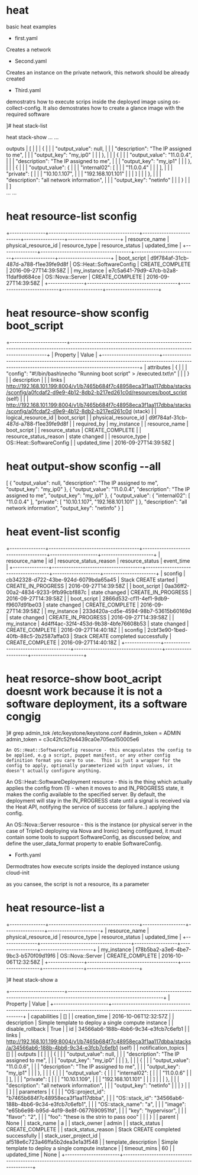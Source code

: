 # heat
basic heat examples

- first.yaml

Creates a network


- Second.yaml

Creates an instance on the private network, this network should be already created


- Third.yaml

demostratrs how to execute scrips inside the deployed image using os-collect-config. It also demostrates how to create a glance image with the required software




]# heat stack-list

heat stack-show <stack>
...
...

outputs               | [                                                                                                                          |
|                       |   {                                                                                                                        |
|                       |     "output_value": null,                                                                                                  |
|                       |     "description": "The IP assigned to me",                                                                                |
|                       |     "output_key": "my_ip0"                                                                                                 |
|                       |   },                                                                                                                       |
|                       |   {                                                                                                                        |
|                       |     "output_value": "11.0.0.4",                                                                                            |
|                       |     "description": "The IP assigned to me",                                                                                |
|                       |     "output_key": "my_ip1"                                                                                                 |
|                       |   },                                                                                                                       |
|                       |   {                                                                                                                        |
|                       |     "output_value": {                                                                                                      |
|                       |       "internal02": [                                                                                                      |
|                       |         "11.0.0.4"                                                                                                         |
|                       |       ],                                                                                                                   |
|                       |       "private": [                                                                                                         |
|                       |         "10.10.1.107",                                                                                                     |
|                       |         "192.168.101.101"                                                                                                  |
|                       |       ]                                                                                                                    |
|                       |     },                                                                                                                     |
|                       |     "description": "all network information",                                                                              |
|                       |     "output_key": "netinfo"                                                                                                |
|                       |   }                                                                                                                        |
|                       | ]                   
...
...

# heat resource-list sconfig
+---------------+--------------------------------------+--------------------------+-----------------+----------------------+
| resource_name | physical_resource_id                 | resource_type            | resource_status | updated_time         |
+---------------+--------------------------------------+--------------------------+-----------------+----------------------+
| boot_script   | d9f784af-31cb-487d-a788-f1ee39fe9d8f | OS::Heat::SoftwareConfig | CREATE_COMPLETE | 2016-09-27T14:39:58Z |
| my_instance   | e7c5a641-79d9-47cb-b2a8-11daf9d684ce | OS::Nova::Server         | CREATE_COMPLETE | 2016-09-27T14:39:58Z |
+---------------+--------------------------------------+--------------------------+-----------------+----------------------+


# heat resource-show sconfig boot_script
+------------------------+--------------------------------------------------------------------------------------------------------------------------------------------------+
| Property               | Value                                                                                                                                            |
+------------------------+--------------------------------------------------------------------------------------------------------------------------------------------------+
| attributes             | {                                                                                                                                                |
|                        |   "config": "#!/bin/bash\necho \"Running boot script\" > /executed.txt\n"                                                                        |
|                        | }                                                                                                                                                |
| description            |                                                                                                                                                  |
| links                  | http://192.168.101.199:8004/v1/b7465b684f7c48958eca3f1aa117dbba/stacks/sconfig/a0fcdaf2-d9e9-4b12-8db2-b217ed261c0d/resources/boot_script (self) |
|                        | http://192.168.101.199:8004/v1/b7465b684f7c48958eca3f1aa117dbba/stacks/sconfig/a0fcdaf2-d9e9-4b12-8db2-b217ed261c0d (stack)                      |
| logical_resource_id    | boot_script                                                                                                                                      |
| physical_resource_id   | d9f784af-31cb-487d-a788-f1ee39fe9d8f                                                                                                             |
| required_by            | my_instance                                                                                                                                      |
| resource_name          | boot_script                                                                                                                                      |
| resource_status        | CREATE_COMPLETE                                                                                                                                  |
| resource_status_reason | state changed                                                                                                                                    |
| resource_type          | OS::Heat::SoftwareConfig                                                                                                                         |
| updated_time           | 2016-09-27T14:39:58Z                                                                                                                             |



# heat output-show sconfig --all
[
  {
    "output_value": null, 
    "description": "The IP assigned to me", 
    "output_key": "my_ip0"
  }, 
  {
    "output_value": "11.0.0.4", 
    "description": "The IP assigned to me", 
    "output_key": "my_ip1"
  }, 
  {
    "output_value": {
      "internal02": [
        "11.0.0.4"
      ], 
      "private": [
        "10.10.1.107", 
        "192.168.101.101"
      ]
    }, 
    "description": "all network information", 
    "output_key": "netinfo"
  }
]


# heat event-list sconfig
+---------------+--------------------------------------+-------------------------------------+--------------------+----------------------+
| resource_name | id                                   | resource_status_reason              | resource_status    | event_time           |
+---------------+--------------------------------------+-------------------------------------+--------------------+----------------------+
| sconfig       | cb342328-d722-43be-924d-6079bda65a45 | Stack CREATE started                | CREATE_IN_PROGRESS | 2016-09-27T14:39:58Z |
| boot_script   | 0aa36ff2-00a2-4834-9233-9fb99cbf887c | state changed                       | CREATE_IN_PROGRESS | 2016-09-27T14:39:58Z |
| boot_script   | 2866d532-cf11-4ef1-9db9-f9607d91be03 | state changed                       | CREATE_COMPLETE    | 2016-09-27T14:39:58Z |
| my_instance   | 233d420a-cd5e-4594-98b7-53615b60169d | state changed                       | CREATE_IN_PROGRESS | 2016-09-27T14:39:58Z |
| my_instance   | 4d4ff4ac-32f4-453d-9b38-4bfe76608b53 | state changed                       | CREATE_COMPLETE    | 2016-09-27T14:40:18Z |
| sconfig       | 2cbf3e90-1bed-40fb-88c5-2b2587affa03 | Stack CREATE completed successfully | CREATE_COMPLETE    | 2016-09-27T14:40:18Z |
+---------------+--------------------------------------+-------------------------------------+--------------------+----------------------+


# heat resorce-show boot_acript  doesnt work because it is not a software deployment, its a software congig

]# grep admin_tok /etc/keystone/keystone.conf
#admin_token = ADMIN
admin_token = c3c42fc52fe4439ca0e705ea150005e6


    An OS::Heat::SoftwareConfig resource - this encapsulates the config to be applied, e.g a script, puppet manifest, or any other config definition format you care to use.  This is just a wrapper for the config to apply, optionally parameterized with input values, it doesn't actually configure anything.
    
An OS::Heat::SoftwareDeployment resource - this is the thing which actually applies the config from (1) - when it moves to and IN_PROGRESS state, it makes the config available to the specified server.  By default, the deployment will stay in the IN_PROGRESS state until a signal is received via the Heat API, notifying the service of success (or failure..) applying the config.
  
  An OS::Nova::Server resource - this is the instance (or physical server in the case of TripleO deploying via Nova and Ironic) being configured, it must contain some tools to support SoftwareConfig, as discussed below, and define the user_data_format property to enable SoftwareConfig.


- Forth.yaml

Dermodtrates how execute scripts inside the deployed instance usiung cloud-init

as you cansee, the script is not a resource, its a parameter
# heat resource-list a


+---------------+--------------------------------------+------------------+-----------------+----------------------+
| resource_name | physical_resource_id                 | resource_type    | resource_status | updated_time         |
+---------------+--------------------------------------+------------------+-----------------+----------------------+
| my_instance   | f78b5ba2-a3e6-4be7-9bc3-b570f09d19f6 | OS::Nova::Server | CREATE_COMPLETE | 2016-10-06T12:32:58Z |
+---------------+--------------------------------------+------------------+-----------------+----------------------+


]# heat stack-show a


+-----------------------+----------------------------------------------------------------------------------------------------------------------+
| Property              | Value                                                                                                                |
+-----------------------+----------------------------------------------------------------------------------------------------------------------+
| capabilities          | []                                                                                                                   |
| creation_time         | 2016-10-06T12:32:57Z                                                                                                 |
| description           | Simple template to deploy a single compute instance                                                                  |
| disable_rollback      | True                                                                                                                 |
| id                    | 34566ab6-188b-4bb6-9c34-e3fcb7c6efb1                                                                                 |
| links                 | http://192.168.101.199:8004/v1/b7465b684f7c48958eca3f1aa117dbba/stacks/a/34566ab6-188b-4bb6-9c34-e3fcb7c6efb1 (self) |
| notification_topics   | []                                                                                                                   |
| outputs               | [                                                                                                                    |
|                       |   {                                                                                                                  |
|                       |     "output_value": null,                                                                                            |
|                       |     "description": "The IP assigned to me",                                                                          |
|                       |     "output_key": "my_ip0"                                                                                           |
|                       |   },                                                                                                                 |
|                       |   {                                                                                                                  |
|                       |     "output_value": "11.0.0.6",                                                                                      |
|                       |     "description": "The IP assigned to me",                                                                          |
|                       |     "output_key": "my_ip1"                                                                                           |
|                       |   },                                                                                                                 |
|                       |   {                                                                                                                  |
|                       |     "output_value": {                                                                                                |
|                       |       "internal02": [                                                                                                |
|                       |         "11.0.0.6"                                                                                                   |
|                       |       ],                                                                                                             |
|                       |       "private": [                                                                                                   |
|                       |         "10.10.1.109",                                                                                               |
|                       |         "192.168.101.101"                                                                                            |
|                       |       ]                                                                                                              |
|                       |     },                                                                                                               |
|                       |     "description": "all network information",                                                                        |
|                       |     "output_key": "netinfo"                                                                                          |
|                       |   }                                                                                                                  |
|                       | ]                                                                                                                    |
| parameters            | {                                                                                                                    |
|                       |   "OS::project_id": "b7465b684f7c48958eca3f1aa117dbba",                                                              |
|                       |   "OS::stack_id": "34566ab6-188b-4bb6-9c34-e3fcb7c6efb1",                                                            |
|                       |   "OS::stack_name": "a",                                                                                             |
|                       |   "image": "e65b6e98-b95d-4d19-8e8f-0677690951fd",                                                                   |
|                       |   "key": "hypervisor",                                                                                               |
|                       |   "flavor": "2",                                                                                                     |
|                       |   "foo": "these is the strin to pass  ooo"                                                                           |
|                       | }                                                                                                                    |
| parent                | None                                                                                                                 |
| stack_name            | a                                                                                                                    |
| stack_owner           | admin                                                                                                                |
| stack_status          | CREATE_COMPLETE                                                                                                      |
| stack_status_reason   | Stack CREATE completed successfully                                                                                  |
| stack_user_project_id | af518e6c723a46ffa5b2dea3e1a3f548                                                                                     |
| template_description  | Simple template to deploy a single compute instance                                                                  |
| timeout_mins          | 60                                                                                                                   |
| updated_time          | None                                                                                                                 |
+-----------------------+----------------------------------------------------------------------------------------------------------------------+




